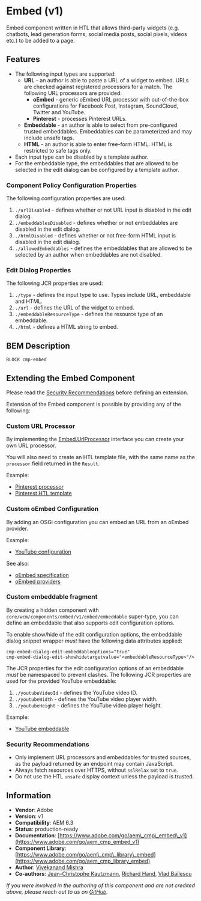 <!--
Copyright 2019 Adobe

Licensed under the Apache License, Version 2.0 (the "License");
you may not use this file except in compliance with the License.
You may obtain a copy of the License at

    http://www.apache.org/licenses/LICENSE-2.0

Unless required by applicable law or agreed to in writing, software
distributed under the License is distributed on an "AS IS" BASIS,
WITHOUT WARRANTIES OR CONDITIONS OF ANY KIND, either express or implied.
See the License for the specific language governing permissions and
limitations under the License.
-->
Embed (v1)
====
Embed component written in HTL that allows third-party widgets (e.g. chatbots, lead generation forms, social media posts, social pixels, videos etc.) to be added to a page.

## Features
* The following input types are supported:
    * **URL** - an author is able to paste a URL of a widget to embed. URLs are checked against registered processors for a match. The following URL processors are provided:
        * **oEmbed** - generic oEmbed URL processor with out-of-the-box configurations for Facebook Post, Instagram, SoundCloud, Twitter and YouTube.
        * **Pinterest** - processes Pinterest URLs. 
    * **Embeddable** - an author is able to select from pre-configured trusted embeddables. Embeddables can be parameterized and may include unsafe tags.
    * **HTML** - an author is able to enter free-form HTML. HTML is restricted to safe tags only.
* Each input type can be disabled by a template author.
* For the embeddable type, the embeddables that are allowed to be selected in the edit dialog can be configured by a template author.

### Component Policy Configuration Properties
The following configuration properties are used:

1. `./urlDisabled` - defines whether or not URL input is disabled in the edit dialog.
2. `./embeddablesDisabled` - defines whether or not embeddables are disabled in the edit dialog.
1. `./htmlDisabled` - defines whether or not free-form HTML input is disabled in the edit dialog.
3. `./allowedEmbeddables` - defines the embeddables that are allowed to be selected by an author when embeddables are not disabled.

### Edit Dialog Properties
The following JCR properties are used:

1. `./type` - defines the input type to use. Types include URL, embeddable and HTML.
2. `./url` - defines the URL of the widget to embed.
3. `./embeddableResourceType` - defines the resource type of an embeddable.
4. `./html` - defines a HTML string to embed.

## BEM Description
```
BLOCK cmp-embed
```

## Extending the Embed Component

Please read the [Security Recommendations](#security-recommendations) before defining an extension.

Extension of the Embed component is possible by providing any of the following:

### Custom URL Processor

By implementing the [Embed.UrlProcessor](../../../../../../../../../../../bundles/core/src/main/java/com/adobe/cq/wcm/core/components/models/embed/Embed.java) interface you can create your own URL processor.

You will also need to create an HTL template file, with the same name as the `processor` field returned in the `Result`.

Example:
* [Pinterest processor](../../../../../../../../../../../bundles/core/src/main/java/com/adobe/cq/wcm/core/components/internal/services/embed/PinterestUrlProcessor.java)
* [Pinterest HTL template](processors/pinterest.html)

### Custom oEmbed Configuration

By adding an OSGi configuration you can embed an URL from an oEmbed provider.

Example:
* [YouTube configuration](../../../../../../../../../../../config/src/content/jcr_root/apps/core/wcm/config/com.adobe.cq.wcm.core.components.internal.services.embed.oembed.OEmbedClientImplConfigurationFactory-youtube.config) 

See also:
* [oEmbed specification](https://oembed.com)
* [oEmbed providers](https://oembed.com/providers.json)

### Custom embeddable fragment

By creating a hidden component with `core/wcm/components/embed/v1/embed/embeddable` super-type, you can define an embeddable that also supports edit configuration options. 

To enable show/hide of the edit configuration options, the embeddable dialog snippet wrapper _must_ have the following data attributes applied:
```
cmp-embed-dialog-edit-embeddableoptions="true"
cmp-embed-dialog-edit-showhidetargetvalue="<embeddableResourceType>"/>
```

The JCR properties for the edit configuration options of an embeddable _must_ be namespaced to prevent clashes. The following JCR properties are used for the provided YouTube embeddable:
1. `./youtubeVideoId` - defines the YouTube video ID.
2. `./youtubeWidth` - defines the YouTube video player width.
3. `./youtubeHeight` - defines the YouTube video player height.

Example:
* [YouTube embeddable](../../embeddables/youtube)

### Security Recommendations

* Only implement URL processors and embeddables for trusted sources, as the payload returned by an endpoint may contain JavaScript.
* Always fetch resources over HTTPS, without `sslRelax` set to `true`.
* Do not use the HTL `unsafe` display context unless the payload is trusted.

## Information
* **Vendor**: Adobe
* **Version**: v1
* **Compatibility**: AEM 6.3
* **Status**: production-ready
* **Documentation**: [https://www.adobe.com/go/aem\_cmp\_embed\_v1](https://www.adobe.com/go/aem_cmp_embed_v1)
* **Component Library**: [https://www.adobe.com/go/aem\_cmp\_library\_embed](https://www.adobe.com/go/aem_cmp_library_embed)
* **Author**: [Vivekanand Mishra](https://github.com/vivekanand-mishra)
* **Co-authors**: [Jean-Christophe Kautzmann](https://github.com/jckautzmann), [Richard Hand](https://github.com/richardhand), [Vlad Bailescu](https://github.com/vladbailescu)

_If you were involved in the authoring of this component and are not credited above, please reach out to us on [GitHub](https://github.com/adobe/aem-core-wcm-components)._
